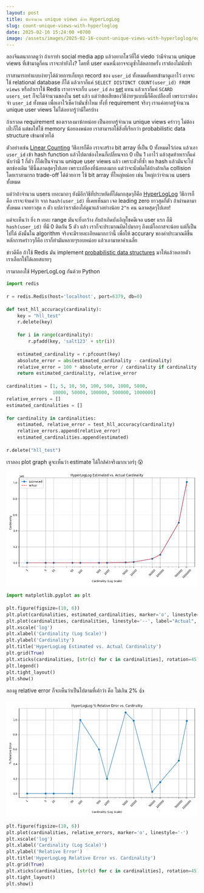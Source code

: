 ```yaml
---
layout: post
title: นับจำนวน unique views ด้วย HyperLogLog
slug: count-unique-views-with-hyperloglog
date: 2025-02-16 15:24:00 +0700
image: /assets/images/2025-02-16-count-unique-views-with-hyperloglog/og-image.png
---
```


ลองจินตนากาลดูว่า ถ้าเราทำ social media app แล้วอยากโชว์ที่ใต้ viedo ว่ามีจำนวน unique views ที่เข้ามาดูกี่คน เราจะทำยังไง? โดยที่ user คนหนึ่งอาจจะดูซ้ำได้หลายครั้ง เราต้องไม่นับซ้ำ

เราสามารถทำแบบง่ายๆได้ด้วยการเก็บทุก record ของ `user_id` ทั้งหมดที่เคยเข้ามาดูเอาไว้ อาจจะใช้ relational database ก็ได้ แล้วเราก็แค่ `SELECT DISTINCT COUNT(user_id) FROM views` หรือถ้าเราใช้ Redis เราอาจจะเก็บ `user_id` ลง [set](https://redis.io/docs/latest/develop/data-types/sets/) แทน แล้วเราก็แค่ `SCARD users_set` ก็จะได้จำนวนของใน set แล้ว แต่ว่าข้อเสียของวิธีง่ายๆแบบนี้ก็คือเปลืองที่ เพราะเราต้องจำ `user_id` ทั้งหมด เพื่อเอาไว้เช็คว่ามันซ้ำไหม ทั้งที่ requirement จริงๆ เราแค่อยากรู้จำนวน unique user views ไม่ได้อยากรู้ว่ามีใครบ้าง

ถ้าเราลด requirement ของเราลงมาซํกหน่อย เป็นอยากรู้จำนวน unique views คร่าวๆ ไม่ต้องเป๊ะก็ได้ แต่ขอให้ใช้ memory น้อยลงหน่อย เราสามารถใช้สิ่งที่เรียกว่า probabilistic data structure เข้ามาช่วยได้

ตัวอย่างเช่น [Linear Counting](https://dl.acm.org/doi/10.1145/78922.78925) วิธีการก็คือ เราจะสร้าง bit array ที่เป็น 0 ทั้งหมดไว้ก่อน แล้วเอา `user_id` เข้า hash function แล้วไปตกช่องไหนก็เปลี่ยนจาก 0 เป็น 1 เอาไว้ แล้วสุดท้ายเราก็แค่นับว่ามี 1 กี่ตัว ก็ได้เป็นจำนวน unique user views แล้ว เพราะตัวที่ซ้ำ พอ hash แล้วมันจะไปตกช่องเดิม วิธีนี้ฉลาดสุดๆไปเลย เพราะเปลืองที่น้อยลงมาก แต่ว่าจะนับผิดได้บ้างถ้าเกิด collision โดยเราสามารถ trade-off ได้ด้วยการ ใช้ bit array ที่ใหญ่หน่อย เช่น ใหญ่กว่าจำนวน users ทั้งหมด

แต่ว่าถ้าจำนวน users เยอะมากๆ ยังมีอีกวิธีที่ประหยัดที่ได้มากสุดๆก็คือ [HyperLogLog](https://en.wikipedia.org/wiki/HyperLogLog) วิธีการก็คือ เราจะจำแค่ว่า จาก `hash(user_id)` ที่เคยเห็นมา เจอ leading zero ยาวสุดกี่ตัว ถ้าผ่านตามาทั้งหมด เจอยาวสุด `n` ตัว แปลว่าเราต้องไล่ดูมาแล้วอย่างน้อย `2^n` คน ฉลาดสุดๆไปเลย!

แต่จะเห็นว่า ยิ่ง n เยอะ range มันจะยิ่งกว้าง กับถ้าเกิดบังเอิญโชคดีเจอ user แรก ก็มี `hash(user_id)` ที่มี 0 ติดกัน 5 ตัว แล้ว เราก็จะประมาณผิดไปมากๆ ถึงแม้โอกาสจะน้อย แต่ก็เป็นไปได้ ดังนั้นใน algorithm จริงจะมีรายละเอียดมากกว่านี้ เพื่อให้ accurary ของค่าประมาณดีขึ้น หลักการคร่าวๆก็คือ เราก็ทำมันหลายๆรอบหน่อย แล้วเอามาหาค่าเฉลี่ย

ข่าวดีคือ ถ้าใช้ Redis มัน implement [probabilistic data structures](https://redis.io/blog/streaming-analytics-with-probabilistic-data-structures/) มาให้แล้วหลายตัว เราเลือกใช้ได้เลยสบายๆ 

เรามาลองใช้ HyperLogLog กันด้วย Python

```python
import redis

r = redis.Redis(host='localhost', port=6379, db=0)

def test_hll_accuracy(cardinality):
    key = "hll_test"
    r.delete(key)

    for i in range(cardinality):
        r.pfadd(key, 'salt123' + str(i))

    estimated_cardinality = r.pfcount(key)
    absolute_error = abs(estimated_cardinality - cardinality)
    relative_error = 100 * absolute_error / cardinality if cardinality > 0 else 0
    return estimated_cardinality, relative_error

cardinalities = [1, 5, 10, 50, 100, 500, 1000, 5000, 
                 10000, 50000, 100000, 500000, 1000000]
relative_errors = []
estimated_cardinalities = []

for cardinality in cardinalities:
    estimated, relative_error = test_hll_accuracy(cardinality)
    relative_errors.append(relative_error)
    estimated_cardinalities.append(estimated)

r.delete("hll_test")
```

เราลอง plot graph ดูจะเห็นว่า estimate ได้ใกล้ค่าจริงมากเวอร์ๅ 😮

![image](/assets/images/2025-02-16-count-unique-views-with-hyperloglog/hll-estimated-vs-actual-cardinality.png)

```python
import matplotlib.pyplot as plt

plt.figure(figsize=(10, 6))
plt.plot(cardinalities, estimated_cardinalities, marker='o', linestyle='-', label="Estimated")
plt.plot(cardinalities, cardinalities, linestyle='--', label="Actual", color='red')
plt.xscale('log')
plt.xlabel('Cardinality (Log Scale)')
plt.ylabel('Cardinality')
plt.title('HyperLogLog Estimated vs. Actual Cardinality')
plt.grid(True)
plt.xticks(cardinalities, [str(c) for c in cardinalities], rotation=45)
plt.legend()
plt.tight_layout()
plt.show()
```

ลองดู relative error ก็จะเห็นว่าเป็นไปตามที่เค้าว่า คือ ไม่เกิน 2% 👍

![image](/assets/images/2025-02-16-count-unique-views-with-hyperloglog/hll-relative-error.png)

```python
plt.figure(figsize=(10, 6)) 
plt.plot(cardinalities, relative_errors, marker='o', linestyle='-')
plt.xscale('log') 
plt.xlabel('Cardinality (Log Scale)')
plt.ylabel('Relative Error')
plt.title('HyperLogLog Relative Error vs. Cardinality')
plt.grid(True)
plt.xticks(cardinalities, [str(c) for c in cardinalities], rotation=45)
plt.tight_layout() 
plt.show()
```
